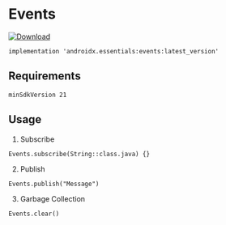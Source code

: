 # Events
[ ![Download](https://api.bintray.com/packages/kunal26das/androidx.essentials/events/images/download.svg) ](https://bintray.com/kunal26das/androidx.essentials/events/_latestVersion)
```
implementation 'androidx.essentials:events:latest_version'
```
## Requirements
```
minSdkVersion 21
```
## Usage
1. Subscribe
```
Events.subscribe(String::class.java) {}
```
2. Publish
```
Events.publish("Message")
```
3. Garbage Collection
```
Events.clear()
```
